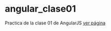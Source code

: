 # angular_clase01
Practica de la clase 01 de AngularJS
<a href="https://paolaescudero.github.io/angular_clase01/" target="_blank">ver página</a>
